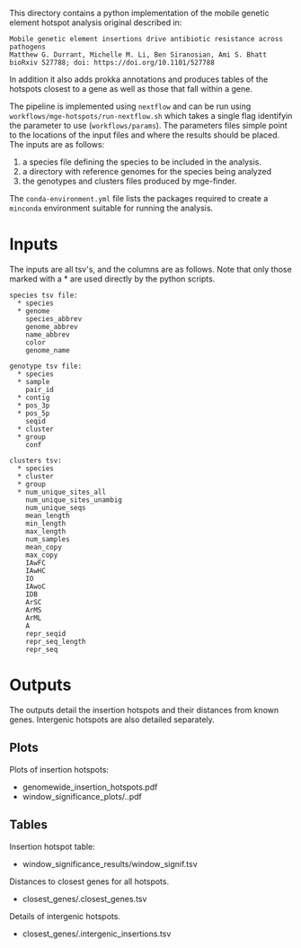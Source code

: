 This directory contains a python implementation of the mobile genetic element hotspot analysis original described in:

```
Mobile genetic element insertions drive antibiotic resistance across pathogens
Matthew G. Durrant, Michelle M. Li, Ben Siranosian, Ami S. Bhatt
bioRxiv 527788; doi: https://doi.org/10.1101/527788
```

In addition it also adds prokka annotations and produces tables of
the hotspots closest to a gene as well as those that fall within
a gene.

The pipeline is implemented using `nextflow` and can be run using
`workflows/mge-hotspots/run-nextflow.sh` which takes a single
flag identifyin the parameter to use (`workflows/params`). The parameters
files simple point to the locations of the input files and where
the results should be placed. The inputs are as follows:

1. a species file defining the species to be included in the analysis.
2. a directory with reference genomes for the species being analyzed
3. the genotypes and clusters files produced by mge-finder.

The `conda-environment.yml` file lists the packages required to create
a `minconda` environment suitable for running the analysis.

# Inputs

The inputs are all tsv's, and the columns are as follows. Note that only
those marked with a * are used directly by the python scripts.

```
species tsv file:
  * species
  * genome
    species_abbrev
    genome_abbrev
    name_abbrev
    color
    genome_name
```

```
genotype tsv file:
  * species 
  * sample
    pair_id
  * contig
  * pos_3p
  * pos_5p
    seqid
  * cluster
  * group
    conf

clusters tsv:
  * species
  * cluster
  * group
  * num_unique_sites_all
    num_unique_sites_unambig
    num_unique_seqs
    mean_length
    min_length
    max_length
    num_samples
    mean_copy
    max_copy
    IAwFC
    IAwHC
    IO
    IAwoC
    IDB
    ArSC
    ArMS
    ArML
    A
    repr_seqid
    repr_seq_length
    repr_seq
```

# Outputs

The outputs detail the insertion hotspots and their distances from
known genes. Intergenic hotspots are also detailed separately.

## Plots

Plots of insertion hotspots:

- genomewide_insertion_hotspots.pdf
- window_significance_plots/<species>.<genome>.pdf

## Tables

Insertion hotspot table:
- window_significance_results/<species>window_signif.tsv

Distances to closest genes for all hotspots.
- closest_genes/<species>.closest_genes.tsv

Details of intergenic hotspots.

- closest_genes/<species>.intergenic_insertions.tsv

